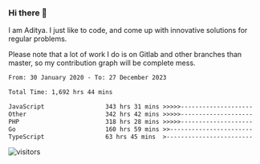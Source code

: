 ### Hi there 👋

I am Aditya. I just like to code, and come up with innovative solutions for regular problems.

Please note that a lot of work I do is on Gitlab and other branches than master, so my contribution graph will be complete mess.

<!--START_SECTION:waka-->

```txt
From: 30 January 2020 - To: 27 December 2023

Total Time: 1,692 hrs 44 mins

JavaScript                 343 hrs 31 mins >>>>>--------------------   20.29 %
Other                      342 hrs 42 mins >>>>>--------------------   20.25 %
PHP                        318 hrs 28 mins >>>>>--------------------   18.81 %
Go                         160 hrs 59 mins >>-----------------------   09.51 %
TypeScript                 63 hrs 45 mins  >------------------------   03.77 %
```

<!--END_SECTION:waka-->

![visitors](https://visitor-badge.glitch.me/badge?page_id=BrainBuzzer.visitor-badge&left_color=green&right_color=red)
